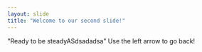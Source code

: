 ```yaml
---
layout: slide
title: "Welcome to our second slide!"
---
```

"Ready to be steadyASdsadadsa"
Use the left arrow to go back!